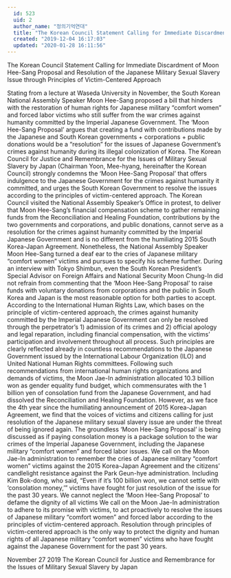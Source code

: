 ```yaml
---
  id: 523
  uid: 2
  author_name: "정의기억연대"
  title: "The Korean Council Statement Calling for Immediate Discardment of Moon Hee-Sang Proposal and Resolution of the Japanese Militar"
  created: "2019-12-04 16:17:03"
  updated: "2020-01-28 16:11:56"
---
```

The Korean Council Statement Calling for Immediate Discardment of Moon Hee-Sang Proposal and Resolution of the Japanese Military Sexual Slavery Issue through Principles of Victim-Centered Approach

 Stating from a lecture at Waseda University in November, the South Korean National Assembly Speaker Moon Hee-Sang proposed a bill that hinders with the restoration of human rights for Japanese military “comfort women” and forced labor victims who still suffer from the war crimes against humanity committed by the Imperial Japanese Government. The ‘Moon Hee-Sang Proposal’ argues that creating a fund with contributions made by the Japanese and South Korean governments + corporations + public donations would be a “resolution” for the issues of Japanese Government’s crimes against humanity during its illegal colonization of Korea. 
 The Korean Council for Justice and Remembrance for the Issues of Military Sexual Slavery by Japan (Chairman Yoon, Mee-hyang, hereinafter the Korean Council) strongly condemns the ‘Moon Hee-Sang Proposal’ that offers indulgence to the Japanese Government for the crimes against humanity it committed, and urges the South Korean Government to resolve the issues according to the principles of victim-centered approach. 
 The Korean Council visited the National Assembly Speaker’s Office in protest, to deliver that Moon Hee-Sang’s financial compensation scheme to gather remaining funds from the Reconciliation and Healing Foundation, contributions by the two governments and corporations, and public donations, cannot serve as a resolution for the crimes against humanity committed by the Imperial Japanese Government and is no different from the humiliating 2015 South Korea-Japan Agreement.
 Nonetheless, the National Assembly Speaker Moon Hee-Sang turned a deaf ear to the cries of Japanese military “comfort women” victims and pursues to specify his scheme further. During an interview with Tokyo Shimbun, even the South Korean President’s Special Advisor on Foreign Affairs and National Security Moon Chung-In did not refrain from commenting that the ‘Moon Hee-Sang Proposal’ to raise funds with voluntary donations from corporations and the public in South Korea and Japan is the most reasonable option for both parties to accept. 
 According to the International Human Rights Law, which bases on the principle of victim-centered approach, the crimes against humanity committed by the Imperial Japanese Government can only be resolved through the perpetrator’s 1) admission of its crimes and 2) official apology and legal reparation, including financial compensation, with the victims’ participation and involvement throughout all process. Such principles are clearly reflected already in countless recommendations to the Japanese Government issued by the International Labour Organization (ILO) and United National Human Rights committees. 
 Following such recommendations from international human rights organizations and demands of victims, the Moon Jae-In administration allocated 10.3 billion won as gender equality fund budget, which commensurates with the 1 billion yen of consolation fund from the Japanese Government, and had dissolved the Reconciliation and Healing Foundation. 
However, as we face the 4th year since the humiliating announcement of 2015 Korea-Japan Agreement, we find that the voices of victims and citizens calling for just resolution of the Japanese military sexual slavery issue are under the threat of being ignored again. The groundless ‘Moon Hee-Sang Proposal’ is being discussed as if paying consolation money is a package solution to the war crimes of the Imperial Japanese Government, including the Japanese military “comfort women” and forced labor issues. 
We call on the Moon Jae-In administration to remember the cries of Japanese military “comfort women” victims against the 2015 Korea-Japan Agreement and the citizens’ candlelight resistance against the Park Geun-hye administration. 
Including Kim Bok-dong, who said, “Even if it’s 100 billion won, we cannot settle with ‘consolation money,’” victims have fought for just resolution of the issue for the past 30 years. We cannot neglect the ‘Moon Hee-Sang Proposal’ to defame the dignity of all victims 
We call on the Moon Jae-In administration to adhere to its promise with victims, to act proactively to resolve the issues of Japanese military “comfort women” and forced labor according to the principles of victim-centered approach. Resolution through principles of victim-centered approach is the only way to protect the dignity and human rights of all Japanese military “comfort women” victims who have fought against the Japanese Government for the past 30 years. 

November 27 2019
The Korean Council for Justice and Remembrance for the Issues of Military Sexual Slavery by Japan